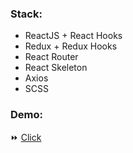 ### Stack:
* ReactJS + React Hooks
* Redux + Redux Hooks
* React Router 
* React Skeleton
* Axios
* SCSS

### Demo:
:fast_forward: [Click](https://react-pizza-my.herokuapp.com)
